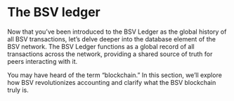 # The BSV ledger

Now that you’ve been introduced to the BSV Ledger as the global history of all BSV transactions, let’s delve deeper into the database element of the BSV network. The BSV Ledger functions as a global record of all transactions across the network, providing a shared source of truth for peers interacting with it.

You may have heard of the term “blockchain.” In this section, we’ll explore how BSV revolutionizes accounting and clarify what the BSV blockchain truly is.
